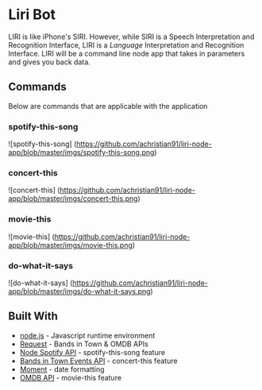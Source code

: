 # Liri Bot 

LIRI is like iPhone's SIRI. However, while SIRI is a Speech Interpretation and Recognition Interface, LIRI is a _Language_ Interpretation and Recognition Interface. LIRI will be a command line node app that takes in parameters and gives you back data.

## Commands

Below are commands that are applicable with the application 

### spotify-this-song

![spotify-this-song] (https://github.com/achristian91/liri-node-app/blob/master/imgs/spotify-this-song.png)

### concert-this

![concert-this] (https://github.com/achristian91/liri-node-app/blob/master/imgs/concert-this.png)

### movie-this

![movie-this] (https://github.com/achristian91/liri-node-app/blob/master/imgs/movie-this.png)

### do-what-it-says

![do-what-it-says] (https://github.com/achristian91/liri-node-app/blob/master/imgs/do-what-it-says.png)

## Built With 

* [node.js](https://nodejs.org/en/) - Javascript runtime environment
* [Request](https://www.npmjs.com/package/request) - Bands in Town & OMDB APIs
* [Node Spotify API](https://www.npmjs.com/package/node-spotify-api) - spotify-this-song feature
* [Bands in Town Events API](http://www.artists.bandsintown.com/bandsintown-api) - concert-this feature
* [Moment](https://www.npmjs.com/package/moment) - date formatting
* [OMDB API](http://www.omdbapi.com/) - movie-this feature
